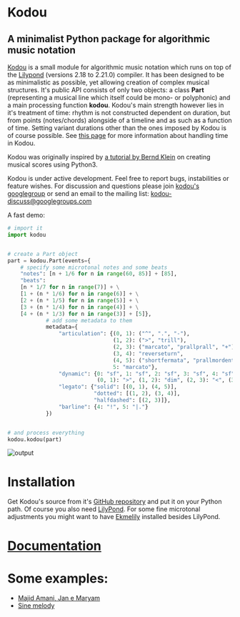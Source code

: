 # Kodou

## A minimalist Python package for algorithmic music notation

[Kodou](https://www.urbandictionary.com/define.php?term=kodou) is a small module for algorithmic music notation which runs on top of the [Lilypond](http://lilypond.org/) (versions 2.18 to 2.21.0) compiler. It has been designed to be as minimalistic as possible, yet allowing creation of complex musical structures. It's public API consists of only two objects: a class **Part** (representing a musical line which itself could be mono- or polyphonic) and a main processing function **kodou**. Kodou's main strength however lies in it's treatment of time: rhythm is not constructed dependent on duration, but from points (notes/chords) alongside of a timeline and as such as a function of time. Setting variant durations other than the ones imposed by Kodou is of course possible. See [this page](./about_time.md) for more information about handling time in Kodou.

Kodou was originally inspired by [a tutorial by Bernd Klein](https://www.python-course.eu/python_scores.php) on creating musical scores using Python3.

Kodou is under active development. Feel free to report bugs, instabilities or feature wishes.
For discussion and questions please join [kodou's googlegroup](https://groups.google.com/d/forum/kodou-discuss) or send an email to the mailing list: kodou-discuss@googlegroups.com


A fast demo:

```python
# import it
import kodou


# create a Part object
part = kodou.Part(events={
    # specify some microtonal notes and some beats
    "notes": [n + 1/6 for n in range(60, 85)] + [85],
    "beats":
    [n * 1/7 for n in range(7)] + \
    [1 + (n * 1/6) for n in range(6)] + \
    [2 + (n * 1/5) for n in range(5)] + \
    [3 + (n * 1/4) for n in range(4)] + \
    [4 + (n * 1/3) for n in range(3)] + [5]},
            # add some metadata to them
            metadata={
                "articulation": {(0, 1): ("^", ".", "-"),
                                 (1, 2): (">", "trill"),
                                 (2, 3): ("marcato", "prallprall", "+"),
                                 (3, 4): "reverseturn",
                                 (4, 5): ("shortfermata", "prallmordent", "<>"),
                                 5: "marcato"},
                "dynamic": {0: "sf", 1: "sf", 2: "sf", 3: "sf", 4: "sf", 5: "fff",
                            (0, 1): ">", (1, 2): "dim", (2, 3): "<", (3, 4): ">", (4, 5): "cresc"},
                "legato": {"solid": [(0, 1), (4, 5)],
                           "dotted": [(1, 2), (3, 4)],
                           "halfdashed": [(2, 3)]},
                "barline": {4: "!", 5: "|."}
            })


# and process everything
kodou.kodou(part)
```
![output](/jpg/start_kodou_out.jpg)

# Installation
Get Kodou's source from it's [GitHub repository](https://github.com/amirteymuri/Kodou) and put it on your Python path. Of course you also need [LilyPond](http://lilypond.org/). For some fine microtonal adjustments you might want to have [Ekmelily](http://www.ekmelic-music.org/en/extra/ekmelily.htm) installed besides LilyPond.

# [Documentation](./documentation.md)
# Some examples:
  * [Majid Amani, Jan e Maryam](./examples/amani.md)
  * [Sine melody](./examples/sine_melody.md)